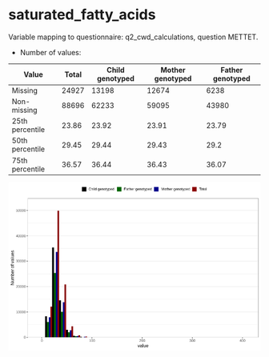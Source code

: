 # saturated_fatty_acids
Variable mapping to questionnaire: q2_cwd_calculations, question METTET.
- Number of values:

| Value | Total | Child genotyped | Mother genotyped | Father genotyped |
| ----- | ----- | --------------- | ---------------- | ---------------- |
| Missing | 24927 | 13198 | 12674 | 6238 |
| Non-missing | 88696 | 62233 | 59095 | 43980 |
| 25th percentile | 23.86 | 23.92 | 23.91 | 23.79 |
| 50th percentile | 29.45 | 29.44 | 29.43 | 29.2 |
| 75th percentile | 36.57 | 36.44 | 36.43 | 36.07 |



![](saturated_fatty_acids_n.png)



